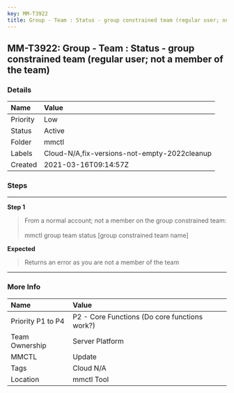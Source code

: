 ```yaml
---
key: MM-T3922
title: Group - Team : Status - group constrained team (regular user; not a member of the team)
---
```


## MM-T3922: Group - Team : Status - group constrained team (regular user; not a member of the team)

### Details

| Name     | Value                                        |
| :------- | :------------------------------------------- |
| Priority | Low                                          |
| Status   | Active                                       |
| Folder   | mmctl                                        |
| Labels   | Cloud-N/A,fix-versions-not-empty-2022cleanup |
| Created  | 2021-03-16T09:14:57Z                         |

### Steps

<hr/>

**Step 1**

> <article>From a normal account; not a member on the group constrained team:<br><br>mmctl group team status [group constrained team name]</article>

**Expected**

> <article>Returns an error as you are not a member of the team</article>

<hr/>

### More Info

| Name              | Value                                         |
| :---------------- | :-------------------------------------------- |
| Priority P1 to P4 | P2 - Core Functions (Do core functions work?) |
| Team Ownership    | Server Platform                               |
| MMCTL             | Update                                        |
| Tags              | Cloud N/A                                     |
| Location          | mmctl Tool                                    |
